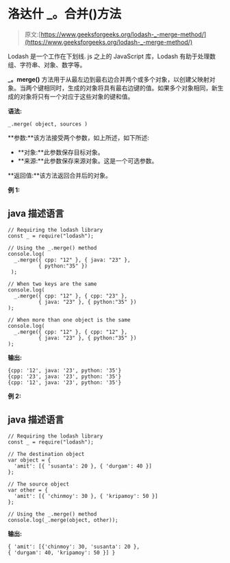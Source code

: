 # 洛达什 _。合并()方法

> 原文:[https://www.geeksforgeeks.org/lodash-_-merge-method/](https://www.geeksforgeeks.org/lodash-_-merge-method/)

Lodash 是一个工作在下划线. js 之上的 JavaScript 库，Lodash 有助于处理数组、字符串、对象、数字等。

**_。merge()** 方法用于从最左边到最右边合并两个或多个对象，以创建父映射对象。当两个键相同时，生成的对象将具有最右边键的值。如果多个对象相同，新生成的对象将只有一个对应于这些对象的键和值。

**语法:**

```
_.merge( object, sources )

```

**参数:**该方法接受两个参数，如上所述，如下所述:

*   **对象:**此参数保存目标对象。
*   **来源:**此参数保存来源对象。这是一个可选参数。

**返回值:**该方法返回合并后的对象。

**例 1:**

## java 描述语言

```
// Requiring the lodash library  
const _ = require("lodash");  

// Using the _.merge() method 
console.log(
  _.merge({ cpp: "12" }, { java: "23" },
          { python:"35" })
 );

// When two keys are the same
console.log(
  _.merge({ cpp: "12" }, { cpp: "23" },
          { java: "23" }, { python:"35" })
);

// When more than one object is the same
console.log(
  _.merge({ cpp: "12" }, { cpp: "12" },
          { java: "23" }, { python:"35" })
);
```

**输出:**

```
{cpp: '12', java: '23', python: '35'}
{cpp: '23', java: '23', python: '35'}
{cpp: '12', java: '23', python: '35'}

```

**例 2:**

## java 描述语言

```
// Requiring the lodash library  
const _ = require("lodash");  

// The destination object
var object = {
  'amit': [{ 'susanta': 20 }, { 'durgam': 40 }]
};

// The source object
var other = {
  'amit': [{ 'chinmoy': 30 }, { 'kripamoy': 50 }]
};

// Using the _.merge() method
console.log(_.merge(object, other));
```

**输出:**

```
{ 'amit': [{'chinmoy': 30, 'susanta': 20 }, 
{ 'durgam': 40, 'kripamoy': 50 }] }

```